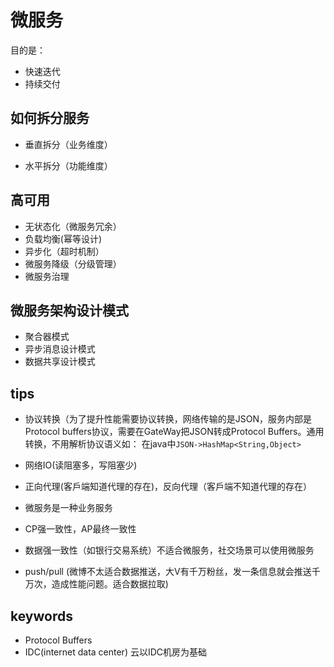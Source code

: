 # 微服务

目的是：
+ 快速迭代
+ 持续交付


## 如何拆分服务

+ 垂直拆分（业务维度）



+ 水平拆分（功能维度）


## 高可用

+ 无状态化（微服务冗余）
+ 负载均衡(幂等设计)
+ 异步化（超时机制）
+ 微服务降级（分级管理）
+ 微服务治理

## 微服务架构设计模式

+ 聚合器模式
+ 异步消息设计模式
+ 数据共享设计模式

## tips

+ 协议转换（为了提升性能需要协议转换，网络传输的是JSON，服务内部是Protocol buffers协议，需要在GateWay把JSON转成Protocol Buffers。通用转换，不用解析协议语义如：
在java中`JSON->HashMap<String,Object>`

+ 网络IO(读阻塞多，写阻塞少)

+ 正向代理(客戶端知道代理的存在)，反向代理（客戶端不知道代理的存在）

+ 微服务是一种业务服务

+ CP强一致性，AP最终一致性

+ 数据强一致性（如银行交易系统）不适合微服务，社交场景可以使用微服务

+ push/pull (微博不太适合数据推送，大V有千万粉丝，发一条信息就会推送千万次，造成性能问题。适合数据拉取)

## keywords

+ Protocol Buffers
+ IDC(internet data center) 云以IDC机房为基础